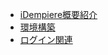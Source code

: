 - [iDempiere概要紹介](https://www.compiere-distribution-lab.net/idempiere-lab/)
- [環境構築](https://www.compiere-distribution-lab.net/idempiere-lab/install/windows10/)
- [ログイン関連](https://www.compiere-distribution-lab.net/2013-10-12-idempiere-login/#no1)
